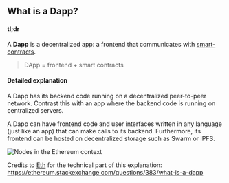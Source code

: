 ## What is a Dapp?
  
  
#### tl;dr
  
A **Dapp** is a decentralized app: a frontend that communicates with [smart-contracts](smart-contracts.md ).
>DApp = frontend + smart contracts
  
#### Detailed explanation
  
A Dapp has its backend code running on a decentralized peer-to-peer network. Contrast this with an app where the backend code is running on centralized servers.
  
A Dapp can have frontend code and user interfaces written in any language (just like an app) that can make calls to its backend. Furthermore, its frontend can be hosted on decentralized storage such as Swarm or IPFS.
  
![Nodes in the Ethereum context](https://i.stack.imgur.com/jzm8y.png )
  
Credits  to [Eth](https://ethereum.stackexchange.com/users/42/eth ) for the technical part of this explanation: https://ethereum.stackexchange.com/questions/383/what-is-a-dapp
  
